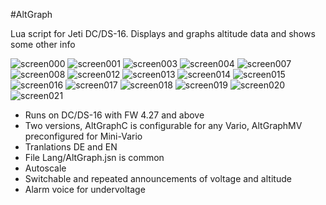  #AltGraph

Lua script for Jeti DC/DS-16. Displays and graphs altitude data and shows some other info 

![screen000](https://raw.githubusercontent.com/nichtgedacht/AltGraph/master/Screen000.bmp)
![screen001](https://raw.githubusercontent.com/nichtgedacht/AltGraph/master/Screen001.bmp)
![screen003](https://raw.githubusercontent.com/nichtgedacht/AltGraph/master/Screen003.bmp)
![screen004](https://raw.githubusercontent.com/nichtgedacht/AltGraph/master/Screen004.bmp)
![screen007](https://raw.githubusercontent.com/nichtgedacht/AltGraph/master/Screen007.bmp)
![screen008](https://raw.githubusercontent.com/nichtgedacht/AltGraph/master/Screen008.bmp)
![screen012](https://raw.githubusercontent.com/nichtgedacht/AltGraph/master/Screen012.bmp)
![screen013](https://raw.githubusercontent.com/nichtgedacht/AltGraph/master/Screen013.bmp)
![screen014](https://raw.githubusercontent.com/nichtgedacht/AltGraph/master/Screen014.bmp)
![screen015](https://raw.githubusercontent.com/nichtgedacht/AltGraph/master/Screen015.bmp)
![screen016](https://raw.githubusercontent.com/nichtgedacht/AltGraph/master/Screen016.bmp)
![screen017](https://raw.githubusercontent.com/nichtgedacht/AltGraph/master/Screen017.bmp)
![screen018](https://raw.githubusercontent.com/nichtgedacht/AltGraph/master/Screen018.bmp)
![screen019](https://raw.githubusercontent.com/nichtgedacht/AltGraph/master/Screen019.bmp)
![screen020](https://raw.githubusercontent.com/nichtgedacht/AltGraph/master/Screen020.bmp)
![screen021](https://raw.githubusercontent.com/nichtgedacht/AltGraph/master/Screen021.bmp)

* Runs on DC/DS-16 with FW 4.27 and above
* Two versions, AltGraphC is configurable for any Vario, AltGraphMV preconfigured for Mini-Vario
* Tranlations DE and EN
* File Lang/AltGraph.jsn is common
* Autoscale
* Switchable and repeated announcements of voltage and altitude
* Alarm voice for undervoltage

